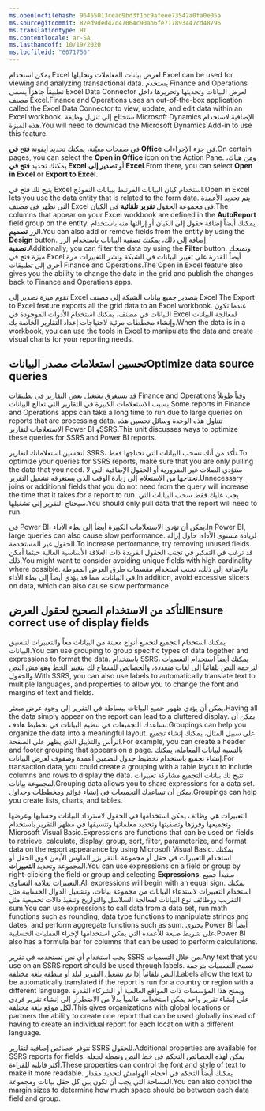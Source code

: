 ```yaml
---
ms.openlocfilehash: 96455013cead9bd3f1bc9afeee73542a0fa0e05a
ms.sourcegitcommit: 82ed9ded42c47064c90ab6fe717893447cd48796
ms.translationtype: HT
ms.contentlocale: ar-SA
ms.lasthandoff: 10/19/2020
ms.locfileid: "6071756"
---
```

<span data-ttu-id="3ce20-101">يمكن استخدام Excel لعرض بيانات المعاملات وتحليلها.</span><span class="sxs-lookup"><span data-stu-id="3ce20-101">Excel can be used for viewing and analyzing transactional data.</span></span> <span data-ttu-id="3ce20-102">يستخدم Finance and Operations تطبيقاً جاهزاً يسمى Excel Data Connector لعرض البيانات وتحديثها وتحريرها داخل مصنف Excel.</span><span class="sxs-lookup"><span data-stu-id="3ce20-102">Finance and Operations uses an out-of-the-box application called the Excel Data Connector to view, update, and edit data within an Excel workbook.</span></span> <span data-ttu-id="3ce20-103">ستحتاج إلى تنزيل وظيفة Microsoft Dynamics الإضافية لاستخدام هذه الميزة.</span><span class="sxs-lookup"><span data-stu-id="3ce20-103">You will need to download the Microsoft Dynamics Add-in to use this feature.</span></span>

<span data-ttu-id="3ce20-104">في صفحات معيّنة، يمكنك تحديد أيقونة **فتح في Office** في جزء الإجراءات.</span><span class="sxs-lookup"><span data-stu-id="3ce20-104">On certain pages, you can select the **Open in Office** icon on the Action Pane.</span></span> <span data-ttu-id="3ce20-105">ومن هناك، يمكنك تحديد **فتح في Excel** أو **تصدير إلى Excel**.</span><span class="sxs-lookup"><span data-stu-id="3ce20-105">From there, you can select **Open in Excel** or **Export to Excel**.</span></span> 

<span data-ttu-id="3ce20-106">يتيح لك فتح في Excel استخدام كيان البيانات المرتبط ببيانات النموذج.</span><span class="sxs-lookup"><span data-stu-id="3ce20-106">Open in Excel lets you use the data entity that is related to the form data.</span></span> <span data-ttu-id="3ce20-107">يتم تحديد الأعمدة التي تظهر في مصنف Excel في مجموعة الحقول **تقرير تلقائية** في الكيان.</span><span class="sxs-lookup"><span data-stu-id="3ce20-107">The columns that appear on your Excel workbook are defined in the **AutoReport** field group on the entity.</span></span> <span data-ttu-id="3ce20-108">يمكنك أيضاً إضافة حقول إلى الكيان أو إزالتها منه باستخدام الزر **تصميم**.</span><span class="sxs-lookup"><span data-stu-id="3ce20-108">You can also add or remove fields from the entity by using the **Design** button.</span></span> <span data-ttu-id="3ce20-109">إضافة إلى ذلك، يمكنك تصفية البيانات باستخدام الزر **تصفية**.</span><span class="sxs-lookup"><span data-stu-id="3ce20-109">Additionally, you can filter the data by using the **Filter** button.</span></span> <span data-ttu-id="3ce20-110">وتمنحك ميزة فتح في Excel أيضاً القدرة على تغيير البيانات في الشبكة ونشر التغييرات مرة أخرى إلى تطبيقات Finance and Operations.</span><span class="sxs-lookup"><span data-stu-id="3ce20-110">The Open in Excel feature also gives you the ability to change the data in the grid and publish the changes back to Finance and Operations apps.</span></span>

<span data-ttu-id="3ce20-111">تقوم ميزة تصدير إلى Excel بتصدير جميع بيانات الشبكة إلى مصنف Excel.</span><span class="sxs-lookup"><span data-stu-id="3ce20-111">The Export to Excel feature exports all the grid data to an Excel workbook.</span></span> <span data-ttu-id="3ce20-112">عندما تكون البيانات في مصنف، يمكنك استخدام الأدوات الموجودة في Excel لمعالجة البيانات وإنشاء مخططات مرئية لاحتياجات إعداد التقارير الخاصة بك.</span><span class="sxs-lookup"><span data-stu-id="3ce20-112">When the data is in a workbook, you can use the tools in Excel to manipulate the data and create visual charts for your reporting needs.</span></span>

## <a name="optimize-data-source-queries"></a><span data-ttu-id="3ce20-113">تحسين استعلامات مصدر البيانات</span><span class="sxs-lookup"><span data-stu-id="3ce20-113">Optimize data source queries</span></span> 


<span data-ttu-id="3ce20-114">قد يستغرق تشغيل بعض التقارير في تطبيقات Finance and Operations وقتاً طويلاً بسبب الاستعلامات الكبيرة في التقارير التي تعالج البيانات.</span><span class="sxs-lookup"><span data-stu-id="3ce20-114">Some reports in Finance and Operations apps can take a long time to run due to large queries on reports that are processing data.</span></span> <span data-ttu-id="3ce20-115">تتناول هذه الوحدة وسائل تحسين هذه الاستعلامات لتقارير Power BI وSSRS.</span><span class="sxs-lookup"><span data-stu-id="3ce20-115">This unit discusses ways to optimize these queries for SSRS and Power BI reports.</span></span>

<span data-ttu-id="3ce20-116">لتحسين استعلاماتك لتقارير SSRS، تأكد من أنك تسحب البيانات التي تحتاجها فقط.</span><span class="sxs-lookup"><span data-stu-id="3ce20-116">To optimize your queries for SSRS reports, make sure that you are only pulling the data that you need.</span></span> <span data-ttu-id="3ce20-117">ستؤدي الصلات غير الضرورية أو الحقول الإضافية التي لا تحتاجها من الاستعلام إلى زيادة الوقت الذي يستغرقه تشغيل التقرير.</span><span class="sxs-lookup"><span data-stu-id="3ce20-117">Unnecessary joins or additional fields that you do not need from the query will increase the time that it takes for a report to run.</span></span> <span data-ttu-id="3ce20-118">يجب عليك فقط سحب البيانات التي سيحتاج التقرير إلى تشغيلها.</span><span class="sxs-lookup"><span data-stu-id="3ce20-118">You should only pull data that the report will need to run.</span></span> 

<span data-ttu-id="3ce20-119">في Power BI، يمكن أن تؤدي الاستعلامات الكبيرة أيضاً إلى بطء الأداء.</span><span class="sxs-lookup"><span data-stu-id="3ce20-119">In Power BI, large queries can also cause slow performance.</span></span> <span data-ttu-id="3ce20-120">لزيادة مستوى الأداء، حاول إزالة الحقول غير المستخدمة.</span><span class="sxs-lookup"><span data-stu-id="3ce20-120">To increase performance, try removing unused fields.</span></span> <span data-ttu-id="3ce20-121">قد ترغب في التفكير في تجنب الحقول الفريدة ذات العلاقة الأساسية العالية حيثما أمكن ذلك.</span><span class="sxs-lookup"><span data-stu-id="3ce20-121">You might want to consider avoiding unique fields with high cardinality where possible.</span></span> <span data-ttu-id="3ce20-122">بالإضافة إلى ذلك، تجنب استخدام مقسمات طرق العرض المفرطة في البيانات، مما قد يؤدي أيضاً إلى بطء الأداء.</span><span class="sxs-lookup"><span data-stu-id="3ce20-122">In addition, avoid excessive slicers on data, which can also cause slow performance.</span></span>

## <a name="ensure-correct-use-of-display-fields"></a><span data-ttu-id="3ce20-123">التأكد من الاستخدام الصحيح لحقول العرض</span><span class="sxs-lookup"><span data-stu-id="3ce20-123">Ensure correct use of display fields</span></span> 


<span data-ttu-id="3ce20-124">يمكنك استخدام التجميع لتجميع أنواع معينة من البيانات معاً والتعبيرات لتنسيق البيانات.</span><span class="sxs-lookup"><span data-stu-id="3ce20-124">You can use grouping to group specific types of data together and expressions to format the data.</span></span> <span data-ttu-id="3ce20-125">باستخدام SSRS، يمكنك أيضاً استخدام التسميات لترجمة النص تلقائياً إلى لغات متعددة، والخصائص للسماح لك بتغيير الخط وهوامش النص والحقول.</span><span class="sxs-lookup"><span data-stu-id="3ce20-125">With SSRS, you can also use labels to automatically translate text to multiple languages, and properties to allow you to change the font and margins of text and fields.</span></span>

<span data-ttu-id="3ce20-126">يمكن أن يؤدي ظهور جميع البيانات ببساطة في التقرير إلى وجود عرض مبعثر.</span><span class="sxs-lookup"><span data-stu-id="3ce20-126">Having all the data simply appear on the report can lead to a cluttered display.</span></span> <span data-ttu-id="3ce20-127">يمكن أن تساعدك التجميعات في تنظيم البيانات في تخطيط هادف.</span><span class="sxs-lookup"><span data-stu-id="3ce20-127">Groupings can help you organize the data into a meaningful layout.</span></span> <span data-ttu-id="3ce20-128">على سبيل المثال، يمكنك إنشاء تجميع الرأس والتذييل الذي يظهر على الصفحة.</span><span class="sxs-lookup"><span data-stu-id="3ce20-128">For example, you can create a header and footer grouping that appears on a page.</span></span> <span data-ttu-id="3ce20-129">بالنسبة لبيانات المعاملة، يمكنك إنشاء تجميع باستخدام تخطيط جدول لتضمين أعمدة وصفوف لعرض البيانات.</span><span class="sxs-lookup"><span data-stu-id="3ce20-129">For transaction data, you could create a grouping with a table layout to include columns and rows to display the data.</span></span>
<span data-ttu-id="3ce20-130">تتيح لك بيانات التجميع مشاركة تعبيرات لمجموعة بيانات.</span><span class="sxs-lookup"><span data-stu-id="3ce20-130">Grouping data allows you to share expressions for a data set.</span></span> <span data-ttu-id="3ce20-131">يمكن أن تساعدك التجميعات في إنشاء قوائم ومخططات وجداول.</span><span class="sxs-lookup"><span data-stu-id="3ce20-131">Groupings can help you create lists, charts, and tables.</span></span>

<span data-ttu-id="3ce20-132">التعبيرات هي وظائف يمكن استخدامها في الحقول لاسترداد البيانات وحسابها وعرضها وتجميعها وفرزها وتصفيتها وتحديد معلماتها وتنسيقها في مظهر التقرير باستخدام Microsoft Visual Basic.</span><span class="sxs-lookup"><span data-stu-id="3ce20-132">Expressions are functions that can be used on fields to retrieve, calculate, display, group, sort, filter, parameterize, and format data on the report appearance by using Microsoft Visual Basic.</span></span> <span data-ttu-id="3ce20-133">يمكنك استخدام التعبيرات في حقل أو مجموعة بالنقر بزر الماوس الأيمن فوق الحقل أو المجموعة وتحديد **التعبيرات**.</span><span class="sxs-lookup"><span data-stu-id="3ce20-133">You can use expressions on a field or group by right-clicking the field or group and selecting **Expressions**.</span></span> <span data-ttu-id="3ce20-134">ستبدأ جميع التعبيرات بعلامة التساوي.</span><span class="sxs-lookup"><span data-stu-id="3ce20-134">All expressions will begin with an equal sign.</span></span> <span data-ttu-id="3ce20-135">يمكنك استخدام التعبيرات لاستدعاء البيانات من مجموعة بيانات، وتشغيل الدوال الحسابية مثل التقريب ووظائف نوع البيانات لمعالجة السلاسل والتواريخ وتنفيذ دالات تجميعية مثل sum.</span><span class="sxs-lookup"><span data-stu-id="3ce20-135">You can use expressions to call data from a data set, run math functions such as rounding, data type functions to manipulate strings and dates, and perform aggregate functions such as sum.</span></span> <span data-ttu-id="3ce20-136">يحتوي Power BI أيضاً على شريط صيغة للأعمدة التي يمكن استخدامها لإجراء العمليات الحسابية.</span><span class="sxs-lookup"><span data-stu-id="3ce20-136">Power BI also has a formula bar for columns that can be used to perform calculations.</span></span>

<span data-ttu-id="3ce20-137">يجب استخدام أي نص تستخدمه في تقرير SSRS من خلال التسميات.</span><span class="sxs-lookup"><span data-stu-id="3ce20-137">Any text that you use on an SSRS report should be used through labels.</span></span> <span data-ttu-id="3ce20-138">تسمح التسميات بترجمة النص تلقائياً إذا تم تشغيل التقرير لبلد أو منطقة بلغة مختلفة.</span><span class="sxs-lookup"><span data-stu-id="3ce20-138">Labels allow the text to be automatically translated if the report is run for a country or region with a different language.</span></span> <span data-ttu-id="3ce20-139">ويمنح هذا المؤسسات ذات المواقع العالمية أو الشركاء القدرة على إنشاء تقرير واحد يمكن استخدامه عالمياً بدلاً من الاضطرار إلى إنشاء تقرير فردي لكل موقع بلغة مختلفة.</span><span class="sxs-lookup"><span data-stu-id="3ce20-139">This gives organizations with global locations or partners the ability to create one report that can be used globally instead of having to create an individual report for each location with a different language.</span></span>

<span data-ttu-id="3ce20-140">تتوفر خصائص إضافية لتقارير SSRS للحقول.</span><span class="sxs-lookup"><span data-stu-id="3ce20-140">Additional properties are available for SSRS reports for fields.</span></span> <span data-ttu-id="3ce20-141">يمكن لهذه الخصائص التحكم في خط النص ونمطه لجعله أكثر قابلية للقراءة.</span><span class="sxs-lookup"><span data-stu-id="3ce20-141">These properties can control the font and style of text to make it more readable.</span></span> <span data-ttu-id="3ce20-142">يمكنك أيضاً التحكم في أحجام الهوامش لتحديد مقدار المساحة التي يجب أن تكون بين كل حقل بيانات ومجموعة.</span><span class="sxs-lookup"><span data-stu-id="3ce20-142">You can also control the margin sizes to determine how much space should be between each data field and group.</span></span>
